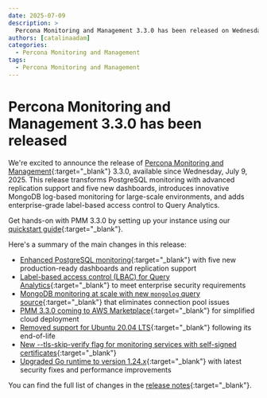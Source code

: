 ```yaml
---
date: 2025-07-09
description: >
  Percona Monitoring and Management 3.3.0 has been released on Wednesday, July 9, 2025.
authors: [catalinaadam]
categories:
  - Percona Monitoring and Management
tags:
  - Percona Monitoring and Management
---
```


# Percona Monitoring and Management 3.3.0 has been released

<!-- more -->

We're excited to announce the release of [Percona Monitoring and Management](https://docs.percona.com/percona-monitoring-and-management/3/index.html){:target="_blank"} 3.3.0, available since Wednesday, July 9, 2025. This release transforms PostgreSQL monitoring with advanced replication support and five new dashboards, introduces innovative MongoDB log-based monitoring for large-scale environments, and adds enterprise-grade label-based access control to Query Analytics.

Get hands-on with PMM 3.3.0 by setting up your instance using our [quickstart guide](https://docs.percona.com/percona-monitoring-and-management/3/quickstart/quickstart.html){:target="_blank"}.

Here's a summary of the main changes in this release:

- [Enhanced PostgreSQL monitoring](https://docs.percona.com/percona-monitoring-and-management/3/release-notes/3.3.0.html#enhanced-postgresql-monitoring-with-replication-support){:target="_blank"} with five new production-ready dashboards and replication support 
- [Label-based access control (LBAC) for Query Analytics](https://docs.percona.com/percona-monitoring-and-management/3/admin/roles/access-control/intro.html){:target="_blank"} to meet enterprise security requirements
- [MongoDB monitoring at scale with new `mongolog` query source](https://docs.percona.com/percona-monitoring-and-management/3/install-pmm/install-pmm-client/connect-database/mongodb.html?h=mongolo#set-up-mongolog-for-mongodb){:target="_blank"} that eliminates connection pool issues
- [PMM 3.3.0 coming to AWS Marketplace](https://aws.amazon.com/marketplace/pp/prodview-uww55ejutsnom?sr=0-1&ref_=beagle&applicationId=AWSMPContessa){:target="_blank"} for simplified cloud deployment
- [Removed support for Ubuntu 20.04 LTS](https://percona.com/services/policies/percona-software-support-lifecycle){:target="_blank"} following its end-of-life 
- [New --tls-skip-verify flag for monitoring services with self-signed certificates](https://docs.percona.com/percona-monitoring-and-management/3/release-notes/3.3.0.html#improvements){:target="_blank"}
- [Upgraded Go runtime to version 1.24.x](https://docs.percona.com/percona-monitoring-and-management/3/release-notes/3.3.0.html#improvements){:target="_blank"} with latest security fixes and performance improvements

You can find the full list of changes in the [release notes](https://docs.percona.com/percona-monitoring-and-management/3/release-notes/3.3.0.html){:target="_blank"}.